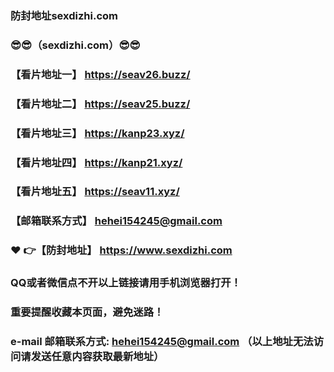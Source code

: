 ### 防封地址sexdizhi.com
### :sunglasses::sunglasses:（sexdizhi.com）:sunglasses::sunglasses:
### 【看片地址一】  https://seav26.buzz/
### 【看片地址二】  https://seav25.buzz/
### 【看片地址三】  https://kanp23.xyz/
### 【看片地址四】  https://kanp21.xyz/
### 【看片地址五】  https://seav11.xyz/
### 【邮箱联系方式】  hehei154245@gmail.com
### :heart: :point_right:【防封地址】  https://www.sexdizhi.com
### QQ或者微信点不开以上链接请用手机浏览器打开！
### 重要提醒收藏本页面，避免迷路！
### e-mail 邮箱联系方式: hehei154245@gmail.com （以上地址无法访问请发送任意内容获取最新地址）
